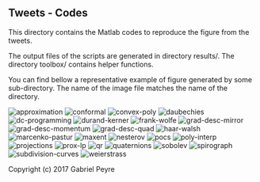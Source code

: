 Tweets - Codes
------

This directory contains the Matlab codes to reproduce the figure from the tweets.

The output files of the scripts are generated in directory results/. The directory toolbox/ contains helper functions.

You can find bellow a representative example of figure generated by some sub-directory. The name of the image file matches the name of the directory.

![approximation](figures/approximation.png)
![conformal](figures/conformal.png)
![convex-poly](figures/![convex-poly.png)
![daubechies](figures/daubechies.png)
![dc-programming](figures/dc-programming.png)
![durand-kerner](figures/durand-kerner.png)
![frank-wolfe](figures/frank-wolfe.png)
![grad-desc-mirror](figures/grad-desc-mirror.png)
![grad-desc-momentum](figures/grad-desc-momentum.png)
![grad-desc-quad](figures/grad-desc-quad.png)
![haar-walsh](figures/haar-walsh.png)
![marcenko-pastur](figures/marcenko-pastur.png)
![maxent](figures/maxent.png)
![nesterov](figures/nesterov.png)
![pocs](figures/pocs.png)
![poly-interp](figures/poly-interp.png)
![projections](figures/projections.png)
![prox-lp](figures/prox-lp.png)
![qr](figures/qr.png)
![quaternions](figures/quaternions.png)
![sobolev](figures/sobolev.png)
![spirograph](figures/spirograph.png)
![subdivision-curves](figures/subdivision-curves.png)
![weierstrass](figures/weierstrass.png)

Copyright (c) 2017 Gabriel Peyre
